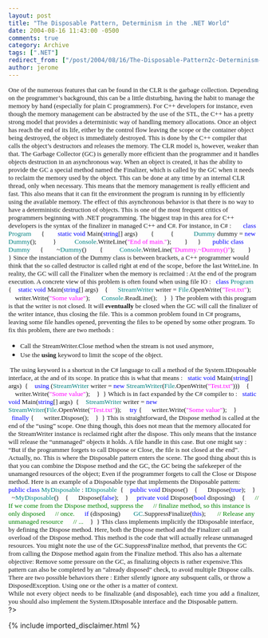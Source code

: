 ```yaml
---
layout: post
title: "The Disposable Pattern, Determinism in the .NET World"
date: 2004-08-16 11:43:00 -0500
comments: true
category: Archive
tags: [".NET"]
redirect_from: ["/post/2004/08/16/The-Disposable-Pattern2c-Determinism-in-the-NET-World", "/post/2004/08/16/the-disposable-pattern2c-determinism-in-the-net-world"]
author: jerome
---
```

<!-- more -->
<span style="font-family: Tahoma"><font size="2">One of the numerous features that can be found in the CLR is the garbage collection. Depending on the programmer&rsquo;s background, this can be a little disturbing, having the habit to manage the memory by hand (especially for plain C programmers).</font></span><span style="font-family: Tahoma"><font size="2">&nbsp;</font></span><span style="font-family: Tahoma"><font size="2">For C++ developers for instance, even though the memory management can be abstracted by the use of the STL, the C++ has a pretty strong model that provides a deterministic way of handling memory allocations. Once an object has reach the end of its life, either by the control flow leaving the scope or the container object being destroyed, the object is immediately destroyed. This is done by the C++ compiler that calls the object&rsquo;s destructors and releases the memory.</font></span><span style="font-family: Tahoma"><font size="2">&nbsp;</font></span><span style="font-family: Tahoma"><font size="2">The CLR model is, however, weaker than that. The Garbage Collector (GC) is generally more efficient than the programmer and it handles objects destruction in an asynchronous way. When an object is created, it has the ability to provide the GC a special method named the Finalizer, which is called by the GC when it needs to reclaim the memory used by the object. This can be done at any time by an internal CLR thread, only when necessary.</font></span><span style="font-family: Tahoma"><font size="2">&nbsp;</font></span><span style="font-family: Tahoma"><font size="2">This means that the memory management is really efficient and fast. This also means that it can fit the environment the program is running in by efficiently using the available memory. The effect of this asynchronous behavior is that there is no way to have a deterministic destruction of objects. This is one of the most frequent critics of programmers beginning with .NET programming.</font></span><span style="font-family: Tahoma"><font size="2">&nbsp;</font></span><span style="font-family: Tahoma"><font size="2">The biggest trap in this area for C++ developers is the syntax of the finalizer in managed C++ and C#. For instance, in C# :</font></span><span style="font-family: Tahoma">&nbsp;</span><span style="font-size: 10pt; font-family: 'Lucida Console'"><span>&nbsp;&nbsp;&nbsp;&nbsp;&nbsp; </span><span style="color: blue">class</span> <span style="color: teal">Program</span></span><span style="font-size: 10pt; font-family: 'Lucida Console'"><span>&nbsp;&nbsp;&nbsp;&nbsp;&nbsp; </span>{</span><span style="font-size: 10pt; font-family: 'Lucida Console'"><span>&nbsp;&nbsp;&nbsp;&nbsp;&nbsp;&nbsp;&nbsp; </span><span style="color: blue">static</span> <span style="color: blue">void</span> Main(<span style="color: blue">string</span>[] args)</span><span style="font-size: 10pt; font-family: 'Lucida Console'"><span>&nbsp;&nbsp;&nbsp;&nbsp;&nbsp;&nbsp;&nbsp; </span>{</span><span style="font-size: 10pt; font-family: 'Lucida Console'"><span>&nbsp;&nbsp;&nbsp;&nbsp;&nbsp;&nbsp;&nbsp;&nbsp;&nbsp; </span>{</span><span style="font-size: 10pt; font-family: 'Lucida Console'"><span>&nbsp;&nbsp;&nbsp;&nbsp;&nbsp;&nbsp;&nbsp;&nbsp;&nbsp;&nbsp;&nbsp;&nbsp;</span><span style="color: teal">Dummy</span> dummy = <span style="color: blue">new</span> <span style="color: teal">Dummy</span>();</span><span style="font-size: 10pt; font-family: 'Lucida Console'"><span>&nbsp;&nbsp;&nbsp;&nbsp;&nbsp;&nbsp;&nbsp;&nbsp;&nbsp;&nbsp;</span>}</span><span style="font-size: 10pt; font-family: 'Lucida Console'">&nbsp;</span><span style="font-size: 10pt; font-family: 'Lucida Console'"><span>&nbsp;&nbsp;&nbsp;&nbsp;&nbsp;&nbsp;&nbsp;&nbsp;&nbsp;&nbsp;</span><span style="color: teal">Console</span>.WriteLine(<span style="color: fuchsia">&quot;End of main.&quot;</span>);</span><span style="font-size: 10pt; font-family: 'Lucida Console'"><span>&nbsp;&nbsp;&nbsp;&nbsp;&nbsp;&nbsp;&nbsp; </span>}</span><span style="font-size: 10pt; font-family: 'Lucida Console'"><span>&nbsp;&nbsp;&nbsp;&nbsp;&nbsp; </span>}</span><span style="font-size: 10pt; font-family: 'Lucida Console'">&nbsp;</span><span style="font-size: 10pt; font-family: 'Lucida Console'"><span>&nbsp;&nbsp;&nbsp;&nbsp;&nbsp; </span><span style="color: blue">public</span> <span style="color: blue">class</span> <span style="color: teal">Dummy</span></span><span style="font-size: 10pt; font-family: 'Lucida Console'"><span>&nbsp;&nbsp;&nbsp;&nbsp;&nbsp; </span>{</span><span style="font-size: 10pt; font-family: 'Lucida Console'"><span>&nbsp;&nbsp;&nbsp;&nbsp;&nbsp;&nbsp;&nbsp; </span>~<span style="color: teal">Dummy</span>()</span><span style="font-size: 10pt; font-family: 'Lucida Console'"><span>&nbsp;&nbsp;&nbsp;&nbsp;&nbsp;&nbsp;&nbsp;&nbsp;</span>{</span><span style="font-size: 10pt; font-family: 'Lucida Console'"><span>&nbsp;&nbsp;&nbsp;&nbsp;&nbsp;&nbsp;&nbsp;&nbsp;&nbsp; </span><span style="color: teal">Console</span>.WriteLine(<span style="color: fuchsia">&quot;Dummy.~Dummy()&quot;</span>);</span><span style="font-size: 10pt; font-family: 'Lucida Console'"><span>&nbsp;&nbsp;&nbsp;&nbsp;&nbsp;&nbsp;&nbsp;&nbsp;</span>}</span><span style="font-size: 10pt; font-family: 'Lucida Console'"><span>&nbsp;&nbsp;&nbsp;&nbsp;&nbsp; </span>}</span><span style="font-size: 10pt; font-family: 'Lucida Console'">&nbsp;</span><span style="font-family: Tahoma"><font size="2">Since the instanciation of the Dummy class is between brackets, a C++ programmer would think that the so called destructor is called right at end of the scope, before the last WriteLine. In reality, the GC will call the Finalizer when the memory is reclaimed : At the end of the program execution. A concrete view of this problem is often found when using file IO :</font></span><span style="font-family: Tahoma"></span><span style="font-family: Tahoma">&nbsp;</span><span style="font-size: 10pt; font-family: 'Lucida Console'"><span>&nbsp; </span><span style="color: blue">class</span> <span style="color: teal">Program</span></span><span style="font-size: 10pt; font-family: 'Lucida Console'"><span>&nbsp; </span>{</span><span style="font-size: 10pt; font-family: 'Lucida Console'"><span>&nbsp; </span><span>&nbsp;&nbsp;</span><span style="color: blue">static</span> <span style="color: blue">void</span> Main(<span style="color: blue">string</span>[] args)</span><span style="font-size: 10pt; font-family: 'Lucida Console'"><span>&nbsp; </span><span>&nbsp;&nbsp;</span>{</span><span style="font-size: 10pt; font-family: 'Lucida Console'"><span>&nbsp; </span><span>&nbsp;&nbsp;</span><span>&nbsp;&nbsp;</span><span style="color: teal">StreamWriter</span> writer = <span style="color: teal">File</span>.OpenWrite(<span style="color: fuchsia">&quot;Test.txt&quot;</span>);</span><span style="font-size: 10pt; font-family: 'Lucida Console'"><span>&nbsp; </span><span>&nbsp;&nbsp;</span><span>&nbsp;&nbsp;</span>writer.Write(<span style="color: fuchsia">&quot;Some value&quot;</span>);</span><span style="font-size: 10pt; font-family: 'Lucida Console'">&nbsp;</span><span style="font-size: 10pt; font-family: 'Lucida Console'"><span>&nbsp; </span><span>&nbsp;&nbsp;</span><span>&nbsp;&nbsp;</span><span style="color: teal">Console</span>.ReadLine();</span><span style="font-size: 10pt; font-family: 'Lucida Console'"><span>&nbsp; </span><span>&nbsp;&nbsp;</span>}</span><span style="font-size: 10pt; font-family: 'Lucida Console'"><span>&nbsp; </span>}</span><span style="font-size: 11pt; font-family: Tahoma">&nbsp;</span><span style="font-family: Tahoma"><font size="2">The problem with this program is that the writer is not closed. It will <strong>eventually</strong> be closed when the GC will call the finalizer of the writer intance, thus closing the file. This is a common problem found in C# programs, leaving some file handles opened, preventing the files to be opened by some other program.</font></span><span style="font-family: Tahoma"><font size="2">&nbsp;</font></span><span style="font-family: Tahoma"><font size="2">To fix this problem, there are two methods :</font></span> 
<ul style="margin-top: 0cm">
	<li class="MsoNormal" style="margin: 0cm 0cm 0pt; text-align: justify; tab-stops: list 36.0pt"><span style="font-family: Tahoma"><font size="2">Call the StreamWriter.Close method when the stream is not used anymore, </font></span></li>
	<li class="MsoNormal" style="margin: 0cm 0cm 0pt; text-align: justify; tab-stops: list 36.0pt"><span style="font-family: Tahoma"><font size="2">Use the <strong>using</strong> keyword to limit the scope of the object.</font></span></li>
</ul>
<span style="font-family: Tahoma"><font size="2">&nbsp;</font></span><span style="font-family: Tahoma"><font size="2">The using keyword is a shortcut in the C# language to call a method of the System.IDisposable interface, at the and of its scope. In pratice this is what that means :</font></span><span style="font-family: Tahoma">&nbsp;</span><span style="font-size: 10pt; font-family: 'Lucida Console'"><span>&nbsp; </span><span style="color: blue">static</span> <span style="color: blue">void</span> Main(<span style="color: blue">string</span>[] args)</span><span style="font-size: 10pt; font-family: 'Lucida Console'"><span>&nbsp; </span>{</span><span style="font-size: 10pt; font-family: 'Lucida Console'"><span>&nbsp; </span><span>&nbsp;&nbsp;</span><span style="color: blue">using</span> (<span style="color: teal">StreamWriter</span> writer = <span style="color: blue">new</span> <span style="color: teal">StreamWriter</span>(<span style="color: teal">File</span>.OpenWrite(<span style="color: fuchsia">&quot;Test.txt&quot;</span>)))</span><span style="font-size: 10pt; font-family: 'Lucida Console'"><span>&nbsp; </span><span>&nbsp;&nbsp;</span>{</span><span style="font-size: 10pt; font-family: 'Lucida Console'"><span>&nbsp; </span><span>&nbsp;&nbsp;</span><span>&nbsp;&nbsp;</span>writer.Write(<span style="color: fuchsia">&quot;Some value&quot;</span>);</span><span style="font-size: 10pt; font-family: 'Lucida Console'"><span>&nbsp; </span><span>&nbsp;&nbsp;</span>}</span><span style="font-size: 10pt; font-family: 'Lucida Console'"><span>&nbsp; </span>}</span><span style="font-family: Tahoma">&nbsp;</span><span style="font-family: Tahoma"><font size="2">Which is in fact expanded by the C# compiler to :</font></span><span style="font-family: Tahoma">&nbsp;</span><span style="font-size: 10pt; font-family: 'Lucida Console'"><span>&nbsp; </span><span style="color: blue">static</span> <span style="color: blue">void</span> Main(<span style="color: blue">string</span>[] args)</span><span style="font-size: 10pt; font-family: 'Lucida Console'"><span>&nbsp; </span>{</span><span style="font-size: 10pt; font-family: 'Lucida Console'"><span>&nbsp; </span><span>&nbsp;&nbsp;</span><span style="color: teal">StreamWriter</span> writer = <span style="color: blue">new</span> <span style="color: teal">StreamWriter</span>(<span style="color: teal">File</span>.OpenWrite(<span style="color: fuchsia">&quot;Test.txt&quot;</span>));</span><span style="font-size: 10pt; font-family: 'Lucida Console'">&nbsp;</span><span style="font-size: 10pt; font-family: 'Lucida Console'"><span>&nbsp;</span><span>&nbsp;</span><span>&nbsp; </span><span style="color: blue">try</span> {</span><span style="font-size: 10pt; font-family: 'Lucida Console'"><span>&nbsp;</span><span>&nbsp;</span><span>&nbsp; </span><span>&nbsp;&nbsp;</span>writer.Write(<span style="color: fuchsia">&quot;Some value&quot;</span>);</span><span style="font-size: 10pt; font-family: 'Lucida Console'"><span>&nbsp;</span><span>&nbsp;</span><span>&nbsp; </span>}</span><span style="font-size: 10pt; font-family: 'Lucida Console'"><span>&nbsp; </span><span>&nbsp;</span><span>&nbsp;</span><span style="color: blue">finally</span> {</span><span style="font-size: 10pt; font-family: 'Lucida Console'"><span>&nbsp; </span><span>&nbsp;&nbsp;</span><span>&nbsp;&nbsp;</span>writer.Dispose();</span><span style="font-size: 10pt; font-family: 'Lucida Console'"><span>&nbsp; </span><span>&nbsp;&nbsp;</span>}</span><span style="font-size: 10pt; font-family: 'Lucida Console'"><span>&nbsp; </span>}</span><span style="font-family: 'Lucida Console'"></span><span style="font-family: Tahoma">&nbsp;</span><span style="font-family: Tahoma"><font size="2">This is straightforward, the Dispose method is called at the end of the &ldquo;using&rdquo; scope. One thing though, this does not mean that the memory allocated for the StreamWriter instance is reclaimed right after the dispose. This only means that the instance will release the &ldquo;unmanaged&rdquo; objects it holds. A file handle in this case.</font></span><span style="font-family: Tahoma"><font size="2">&nbsp;</font></span><span style="font-family: Tahoma"><font size="2">But one might say : &ldquo;But if the programmer forgets to call Dispose or Close, the file is not closed at the end&rdquo;. Actually, no. This is where the Disposable pattern enters the scene.</font></span><span style="font-family: Tahoma"><font size="2">&nbsp;</font></span><span style="font-family: Tahoma"><font size="2">The good thing about this is that you can combine the Dispose method and the GC, the GC being the safekeeper of the unamanged resources of the object; Even if the programmer forgets to call the Close or Dispose method.</font></span><span style="font-family: Tahoma"><font size="2">&nbsp;</font></span><span style="font-family: Tahoma"><font size="2">Here is an example of a Disposable type that implements the Disposable pattern:</font></span><span style="font-family: Tahoma">&nbsp;</span><span style="font-size: 10pt; font-family: 'Lucida Console'"><span>&nbsp; </span><span style="color: blue">public</span> <span style="color: blue">class</span> <span style="color: teal">MyDisposable</span> : <span style="color: teal">IDisposable</span></span><span style="font-size: 10pt; font-family: 'Lucida Console'"><span>&nbsp; </span>{</span><span style="font-size: 10pt; font-family: 'Lucida Console'"><span>&nbsp; </span><span>&nbsp;&nbsp;</span><span style="color: blue">public</span> <span style="color: blue">void</span> Dispose()</span><span style="font-size: 10pt; font-family: 'Lucida Console'"><span>&nbsp; </span><span>&nbsp;&nbsp;</span>{</span><span style="font-size: 10pt; font-family: 'Lucida Console'"><span>&nbsp; </span><span>&nbsp;&nbsp;</span><span>&nbsp;&nbsp;</span>Dispose(<span style="color: blue">true</span>);</span><span style="font-size: 10pt; font-family: 'Lucida Console'"><span>&nbsp; </span><span>&nbsp;&nbsp;</span>}</span><span style="font-size: 10pt; font-family: 'Lucida Console'">&nbsp;</span><span style="font-size: 10pt; font-family: 'Lucida Console'"><span>&nbsp; </span><span>&nbsp;&nbsp;</span>~<span style="color: teal">MyDisposable</span>()</span><span style="font-size: 10pt; font-family: 'Lucida Console'"><span>&nbsp; </span><span>&nbsp;&nbsp;</span>{</span><span style="font-size: 10pt; font-family: 'Lucida Console'"><span>&nbsp; </span><span>&nbsp;&nbsp;</span><span>&nbsp;&nbsp;</span>Dispose(<span style="color: blue">false</span>);</span><span style="font-size: 10pt; font-family: 'Lucida Console'"><span>&nbsp; </span><span>&nbsp;&nbsp;</span>}</span><span style="font-size: 10pt; font-family: 'Lucida Console'">&nbsp;</span><span style="font-size: 10pt; font-family: 'Lucida Console'"><span>&nbsp; </span><span>&nbsp;&nbsp;</span><span style="color: blue">private</span> <span style="color: blue">void</span> Dispose(<span style="color: blue">bool</span> disposing)</span><span style="font-size: 10pt; font-family: 'Lucida Console'"><span>&nbsp; </span><span>&nbsp;&nbsp;</span>{</span><span style="font-size: 10pt; font-family: 'Lucida Console'"><span>&nbsp; </span><span>&nbsp;&nbsp;</span><span>&nbsp;&nbsp;</span><span style="color: green">// If we come from the Dispose method, suppress the</span></span><span style="font-size: 10pt; font-family: 'Lucida Console'"><span>&nbsp; </span><span>&nbsp;&nbsp;</span><span>&nbsp;&nbsp;</span><span style="color: green">// finalize method, so this instance is only disposed</span></span><span style="font-size: 10pt; font-family: 'Lucida Console'"><span>&nbsp; </span><span>&nbsp;&nbsp;</span><span>&nbsp;&nbsp;</span><span style="color: green">// once.</span></span><span style="font-size: 10pt; font-family: 'Lucida Console'"><span>&nbsp; </span><span>&nbsp;&nbsp;</span><span>&nbsp;&nbsp;</span><span style="color: blue">if</span> (disposing)</span><span style="font-size: 10pt; font-family: 'Lucida Console'"><span>&nbsp; </span><span>&nbsp;&nbsp;</span><span>&nbsp;&nbsp;</span><span>&nbsp;&nbsp;</span><span style="color: teal">GC</span>.SuppressFinalize(<span style="color: blue">this</span>);</span><span style="font-size: 10pt; font-family: 'Lucida Console'">&nbsp;</span><span style="font-size: 10pt; font-family: 'Lucida Console'"><span>&nbsp; </span><span>&nbsp;&nbsp;</span><span>&nbsp;&nbsp;</span><span style="color: green">// Release any unmanaged resource</span></span><span style="font-size: 10pt; font-family: 'Lucida Console'"><span>&nbsp; </span><span>&nbsp;&nbsp;</span><span>&nbsp;&nbsp;</span><span style="color: green">// ...</span></span><span style="font-size: 10pt; font-family: 'Lucida Console'"><span>&nbsp; </span><span>&nbsp;&nbsp;</span>}</span><span style="font-size: 10pt; font-family: 'Lucida Console'"><span>&nbsp; </span>}</span><span style="font-size: 10pt; font-family: 'Lucida Console'">&nbsp;</span><span style="font-family: Tahoma"><font size="2">This class implements implicitly the IDisposable interface, by defining the Dispose method. Here, both the Dispose method and the Finalizer call an overload of the Dispose method. This method is the code that will actually release unmanaged resources.</font></span><span style="font-family: Tahoma"><font size="2">&nbsp;</font></span><span style="font-family: Tahoma"><font size="2">You might note the use of the GC.SuppressFinalize method, that prevents the GC from calling the Dispose method again from the Finalize method. This also has a alternate objective: Remove some pressure on the GC, as finalizing objects is rather expensive.</font></span><span style="font-family: Tahoma"><font size="2">This pattern can also be completed by an &ldquo;already disposed&rdquo; check, to avoid multiple Dispose calls. There are two possible behaviors there : Either silently ignore any subsquent calls, or throw a DisposedException. Using one or the other is a matter of context.</font></span><span style="font-family: Tahoma"><font size="2">&nbsp;</font></span> 
<p style="margin: 0cm 0cm 0pt; text-align: justify" class="MsoNormal">
<span style="font-family: Tahoma"><font size="2">While not every object needs to be finalizable (and disposable), each time you add a finalizer, you should also implement the System.IDisposable interface and the Disposable pattern.</font></span>
</p>
?&gt; 

{% include imported_disclaimer.html %}

